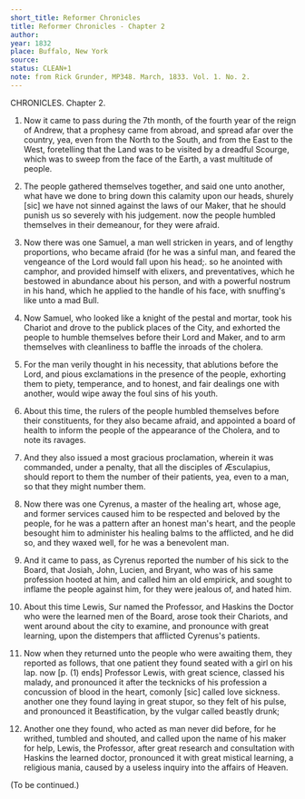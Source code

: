 ```yaml
---
short_title: Reformer Chronicles
title: Reformer Chronicles - Chapter 2
author:
year: 1832
place: Buffalo, New York
source: 
status: CLEAN+1
note: from Rick Grunder, MP348. March, 1833. Vol. 1. No. 2.
---
```


CHRONICLES.
Chapter 2.

1. Now it came to pass during the 7th month, of the fourth year of the reign of Andrew, that a prophesy came from abroad, and spread afar over the country, yea, even from the North to the South, and from the East to the West, foretelling that the Land was to be visited by a dreadful Scourge, which was to sweep from the face of the Earth, a vast multitude of people.

2. The people gathered themselves together, and said one unto another, what have we done to bring down this calamity upon our heads, shurely [sic] we have not sinned against the laws of our Maker, that he should punish us so severely with his judgement. now the people humbled themselves in their demeanour, for they were afraid.

3. Now there was one Samuel, a man well stricken in years, and of lengthy proportions, who became afraid (for he was a sinful man, and feared the vengeance of the Lord would fall upon his head;. so he anointed with camphor, and provided himself with elixers, and preventatives, which he bestowed in abundance about his person, and with a powerful nostrum in his hand, which he applied to the handle of his face, with snuffing's like unto a mad Bull.

4. Now Samuel, who looked like a knight of the pestal and mortar, took his Chariot and drove to the publick places of the City, and exhorted the people to humble themselves before their Lord and Maker, and to arm themselves with cleanliness to baffle the inroads of the cholera.

5. For the man verily thought in his necessity, that ablutions before the Lord, and pious exclamations in the presence of the people, exhorting them to piety, temperance, and to honest, and fair dealings one with another, would wipe away the foul sins of his youth.

6. About this time, the rulers of the people humbled themselves before their constituents, for they also became afraid, and appointed a board of health to inform the people of the appearance of the Cholera, and to note its ravages.

7. And they also issued a most gracious proclamation, wherein it was commanded, under a penalty, that all the disciples of Æsculapius, should report to them the number of their patients, yea, even to a man, so that they might number them.

8. Now there was one Cyrenus, a master of the healing art, whose age, and former services caused him to be respected and beloved by the people, for he was a pattern after an honest man's heart, and the people besought him to administer his healing balms to the afflicted, and he did so, and they waxed well, for he was a benevolent man.

9. And it came to pass, as Cyrenus reported the number of his sick to the Board, that Josiah, John, Lucien, and Bryant, who was of his same profession hooted at him, and called him an old empirick, and sought to inflame the people against him, for they were jealous of, and hated him.

10. About this time Lewis, Sur named the Professor, and Haskins the Doctor who were the learned men of the Board, arose took their Chariots, and went around about the city to examine, and pronounce with great learning, upon the distempers that afflicted Cyrenus's patients.

11. Now when they returned unto the people who were awaiting them, they reported as follows, that one patient they found seated with a girl on his lap. now [p. (1) ends] Professor Lewis, with great science, classed his malady, and pronounced it after the tecknicks of his profession a concussion of blood in the heart, comonly [sic] called love sickness. another one they found laying in great stupor, so they felt of his pulse, and pronounced it Beastification, by the vulgar called beastly drunk;

12. Another one they found, who acted as man never did before, for he writhed, tumbled and shouted, and called upon the name of his maker for help, Lewis, the Professor, after great research and consultation with Haskins the learned doctor, pronounced it with great mistical learning, a religious mania, caused by a useless inquiry into the affairs of Heaven.

(To be continued.)


